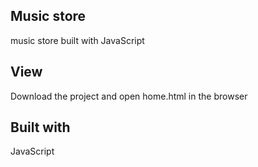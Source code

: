 ## Music store
music store built with JavaScript

## View
Download the project and open home.html in the browser

## Built with
JavaScript
